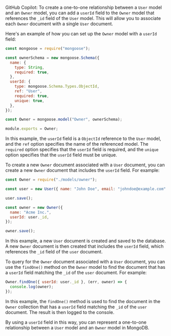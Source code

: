 GitHub Copilot: To create a one-to-one relationship between a `User` model and an `Owner` model, you can add a `userId` field to the `Owner` model that references the `_id` field of the `User` model. This will allow you to associate each `Owner` document with a single `User` document.

Here's an example of how you can set up the `Owner` model with a `userId` field:

```javascript
const mongoose = require("mongoose");

const ownerSchema = new mongoose.Schema({
  name: {
    type: String,
    required: true,
  },
  userId: {
    type: mongoose.Schema.Types.ObjectId,
    ref: "User",
    required: true,
    unique: true,
  },
});

const Owner = mongoose.model("Owner", ownerSchema);

module.exports = Owner;
```

In this example, the `userId` field is a `ObjectId` reference to the `User` model, and the `ref` option specifies the name of the referenced model. The `required` option specifies that the `userId` field is required, and the `unique` option specifies that the `userId` field must be unique.

To create a new `Owner` document associated with a `User` document, you can create a new `Owner` document that includes the `userId` field. For example:

```javascript
const Owner = require("./models/owner");

const user = new User({ name: "John Doe", email: "johndoe@example.com" });

user.save();

const owner = new Owner({
  name: "Acme Inc.",
  userId: user._id,
});

owner.save();
```

In this example, a new `User` document is created and saved to the database. A new `Owner` document is then created that includes the `userId` field, which references the `_id` field of the `user` document.

To query for the `Owner` document associated with a `User` document, you can use the `findOne()` method on the `Owner` model to find the document that has a `userId` field matching the `_id` of the `user` document. For example:

```javascript
Owner.findOne({ userId: user._id }, (err, owner) => {
  console.log(owner);
});
```

In this example, the `findOne()` method is used to find the document in the `Owner` collection that has a `userId` field matching the `_id` of the `user` document. The result is then logged to the console.

By using a `userId` field in this way, you can represent a one-to-one relationship between a `User` model and an `Owner` model in MongoDB.
